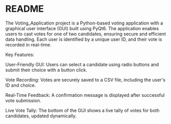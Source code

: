 # README
The Voting_Application project is a Python-based voting application with a graphical user interface (GUI) built using PyQt6. The application enables users to cast votes for one of two candidates, ensuring secure and efficient data handling. Each user is identified by a unique user ID, and their vote is recorded in real-time.

Key Features:

User-Friendly GUI: Users can select a candidate using radio buttons and submit their choice with a button click.

Vote Recording: Votes are securely saved to a CSV file, including the user's ID and choice.

Real-Time Feedback: A confirmation message is displayed after successful vote submission.

Live Vote Tally: The bottom of the GUI shows a live tally of votes for both candidates, updated dynamically.
